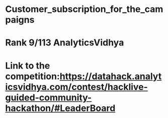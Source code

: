# Customer_subscription_for_the_campaigns
# Rank 9/113    AnalyticsVidhya
# Link to the competition:https://datahack.analyticsvidhya.com/contest/hacklive-guided-community-hackathon/#LeaderBoard
